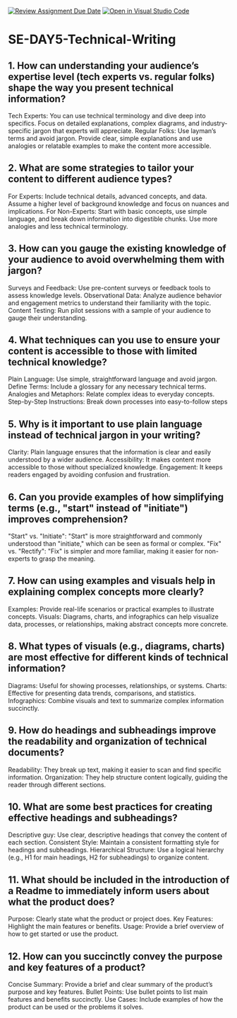 [![Review Assignment Due Date](https://classroom.github.com/assets/deadline-readme-button-22041afd0340ce965d47ae6ef1cefeee28c7c493a6346c4f15d667ab976d596c.svg)](https://classroom.github.com/a/zsAR-pyY)
[![Open in Visual Studio Code](https://classroom.github.com/assets/open-in-vscode-2e0aaae1b6195c2367325f4f02e2d04e9abb55f0b24a779b69b11b9e10269abc.svg)](https://classroom.github.com/online_ide?assignment_repo_id=15652778&assignment_repo_type=AssignmentRepo)
# SE-DAY5-Technical-Writing
## 1. How can understanding your audience’s expertise level (tech experts vs. regular folks) shape the way you present technical information?
Tech Experts: You can use technical terminology and dive deep into specifics. Focus on detailed explanations, complex diagrams, and industry-specific jargon that experts will appreciate.
Regular Folks: Use layman’s terms and avoid jargon. Provide clear, simple explanations and use analogies or relatable examples to make the content more accessible.
## 2. What are some strategies to tailor your content to different audience types?
For Experts: Include technical details, advanced concepts, and data. Assume a higher level of background knowledge and focus on nuances and implications.
For Non-Experts: Start with basic concepts, use simple language, and break down information into digestible chunks. Use more analogies and less technical terminology.

## 3. How can you gauge the existing knowledge of your audience to avoid overwhelming them with jargon?
Surveys and Feedback: Use pre-content surveys or feedback tools to assess knowledge levels.
Observational Data: Analyze audience behavior and engagement metrics to understand their familiarity with the topic.
Content Testing: Run pilot sessions with a sample of your audience to gauge their understanding.
## 4. What techniques can you use to ensure your content is accessible to those with limited technical knowledge?
Plain Language: Use simple, straightforward language and avoid jargon.
Define Terms: Include a glossary for any necessary technical terms.
Analogies and Metaphors: Relate complex ideas to everyday concepts.
Step-by-Step Instructions: Break down processes into easy-to-follow steps
## 5. Why is it important to use plain language instead of technical jargon in your writing?
Clarity: Plain language ensures that the information is clear and easily understood by a wider audience.
Accessibility: It makes content more accessible to those without specialized knowledge.
Engagement: It keeps readers engaged by avoiding confusion and frustration.

## 6. Can you provide examples of how simplifying terms (e.g., "start" instead of "initiate") improves comprehension?
"Start" vs. "Initiate": "Start" is more straightforward and commonly understood than "initiate," which can be seen as formal or complex.
"Fix" vs. "Rectify": "Fix" is simpler and more familiar, making it easier for non-experts to grasp the meaning.
## 7. How can using examples and visuals help in explaining complex concepts more clearly?
Examples: Provide real-life scenarios or practical examples to illustrate concepts.
Visuals: Diagrams, charts, and infographics can help visualize data, processes, or relationships, making abstract concepts more concrete.

## 8. What types of visuals (e.g., diagrams, charts) are most effective for different kinds of technical information?
Diagrams: Useful for showing processes, relationships, or systems.
Charts: Effective for presenting data trends, comparisons, and statistics.
Infographics: Combine visuals and text to summarize complex information succinctly.
## 9. How do headings and subheadings improve the readability and organization of technical documents?
Readability: They break up text, making it easier to scan and find specific information.
Organization: They help structure content logically, guiding the reader through different sections.
## 10. What are some best practices for creating effective headings and subheadings?
Descriptive guy: Use clear, descriptive headings that convey the content of each section.
Consistent Style: Maintain a consistent formatting style for headings and subheadings.
Hierarchical Structure: Use a logical hierarchy (e.g., H1 for main headings, H2 for subheadings) to organize content.
## 11. What should be included in the introduction of a Readme to immediately inform users about what the product does?
Purpose: Clearly state what the product or project does.
Key Features: Highlight the main features or benefits.
Usage: Provide a brief overview of how to get started or use the product.
## 12. How can you succinctly convey the purpose and key features of a product?

Concise Summary: Provide a brief and clear summary of the product’s purpose and key features.
Bullet Points: Use bullet points to list main features and benefits succinctly.
Use Cases: Include examples of how the product can be used or the problems it solves.
